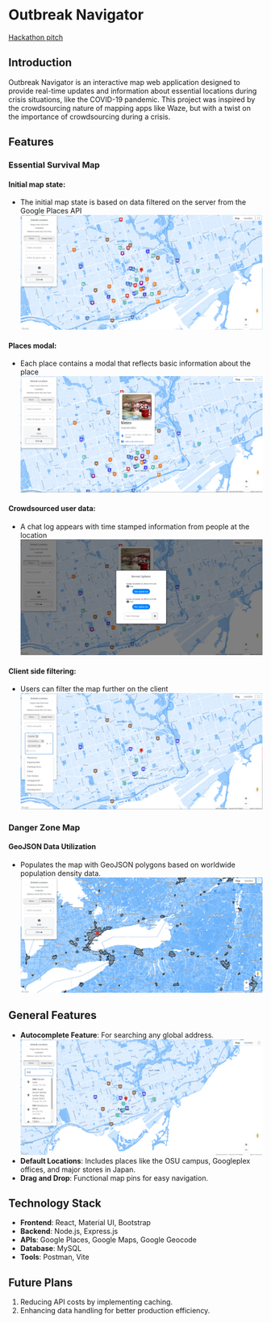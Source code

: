 # Outbreak Navigator

[Hackathon pitch](https://www.youtube.com/watch?v=o4-UrAI2y7U)

## Introduction

Outbreak Navigator is an interactive map web application designed to provide real-time updates and information about essential locations during crisis situations, like the COVID-19 pandemic. This project was inspired by the crowdsourcing nature of mapping apps like Waze, but with a twist on the importance of crowdsourcing during a crisis.

## Features

### Essential Survival Map

#### Initial map state:

-   The initial map state is based on data filtered on the server from the Google Places API
    ![Server side filtering](./gallery/essential-map.png)

#### Places modal:

-   Each place contains a modal that reflects basic information about the place
    ![Useful information modal](./gallery/essential-modal.png)

#### Crowdsourced user data:

-   A chat log appears with time stamped information from people at the location
    ![Crowdsourced user data](./gallery/user-updates.png)

#### Client side filtering:

-   Users can filter the map further on the client
    ![Client side filtering](./gallery/client-side-filtering.png)

### Danger Zone Map

#### GeoJSON Data Utilization

-   Populates the map with GeoJSON polygons based on worldwide population density data.
    ![Danger zone map](./gallery/danger-zone-map.png)

## General Features

-   **Autocomplete Feature**: For searching any global address.
    ![Address autocomplete](./gallery/address-autocomplete.png)
-   **Default Locations**: Includes places like the OSU campus, Googleplex offices, and major stores in Japan.
-   **Drag and Drop**: Functional map pins for easy navigation.

## Technology Stack

-   **Frontend**: React, Material UI, Bootstrap
-   **Backend**: Node.js, Express.js
-   **APIs**: Google Places, Google Maps, Google Geocode
-   **Database**: MySQL
-   **Tools**: Postman, Vite

## Future Plans

1. Reducing API costs by implementing caching.
2. Enhancing data handling for better production efficiency.
